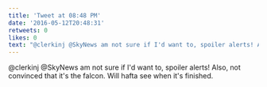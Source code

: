 ```yaml
---
title: 'Tweet at 08:48 PM'
date: '2016-05-12T20:48:31'
retweets: 0
likes: 0
text: "@clerkinj @SkyNews am not sure if I'd want to, spoiler alerts! Also, not convinced that it's the falcon. Will hafta see when it's finished."
---
```

@clerkinj @SkyNews am not sure if I'd want to, spoiler alerts! Also, not convinced that it's the falcon. Will hafta see when it's finished.
